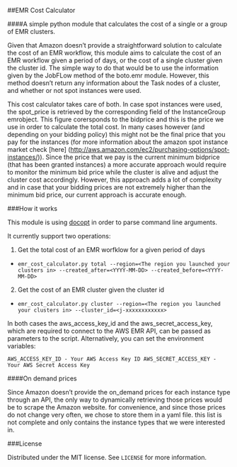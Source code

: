 ##EMR Cost Calculator

####A simple python module that calculates the cost of a single or a group of EMR clusters.

Given that Amazon doesn’t provide a straightforward solution to calculate the cost of an EMR workflow, this module aims to calculate the cost of an EMR workflow given a period of days,
or the cost of a single cluster given the cluster id. The simple way to do that would be to use the information given by the JobFLow method of the boto.emr module. However, this method
doesn’t return any information about the Task nodes of a cluster, and whether or not spot instances were used.

This cost calculator takes care of both. In case spot instances were used, the spot_price is retrieved by the corresponding field of the InstanceGroup emrobject. This figure corersponds
to the bidprice and this is the price we use in order to calculate the total cost. In many cases however (and depending on your bidding policy) this might not be the final price that you
pay for the instances (for more information about the amazon spot instance market check [here] (http://aws.amazon.com/ec2/purchasing-options/spot-instances/)). Since the price that we pay
is the current minimum bidprice (that has been granted instances) a more accurate approach would require to monitor the minimum bid price while the cluster is alive and adjust the cluster cost
accordingly. However, this approach adds a lot of complexity and in case that your bidding prices are not extremely higher than the minimum bid price, our current approach is accurate enough.

###How it works

This module is using [docopt](http://docopt.org/) in order to parse command line arguments.

It currently support two operations:

1. Get the total cost of an EMR worfklow for a given period of days
  * `emr_cost_calculator.py total --region=<The region you launched your clusters in> --created_after=<YYYY-MM-DD> --created_before=<YYYY-MM-DD>`

2. Get the cost of an EMR cluster given the cluster id
  * `emr_cost_calculator.py cluster --region=<The region you launched your clusters in> --cluster_id=<j-xxxxxxxxxxxx>`

In both cases the aws_access_key_id and the aws_secret_access_key, which are required to connect to the AWS EMR API,
can be passed as parameters to the script. Alternatively, you can set the environment variables:

`AWS_ACCESS_KEY_ID - Your AWS Access Key ID
AWS_SECRET_ACCESS_KEY - Your AWS Secret Access Key`

####On demand prices

Since Amazon doesn’t provide the on_demand prices for each instance type through an API, the only way to dynamically retrieving those prices would be to scrape the Amazon website.
for convenience, and since those prices do not change very often, we chose to store them in a yaml file. this list is not complete and only contains the instance types that we
were interested in.

###License

Distributed under the MIT license. See `LICENSE` for more information.
